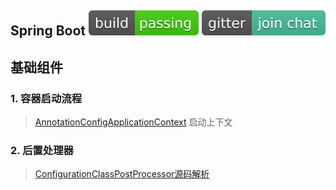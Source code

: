 ## Spring Boot  ![](assets/68747470733a2f2f63692e737072696e672e696f2f6170692f76312f7465616d732f737072696e672d626f6f742f706970656c696e65732f737072696e672d626f6f742d322e342e782f6a6f62732f6275696c642f6261646765.svg) ![](assets/68747470733a2f2f6261646765732e6769747465722e696d2f4a6f696e253230436861742e737667.svg)  <!-- {docsify-ignore} -->



## 基础组件

### 1. 容器启动流程

> [AnnotationConfigApplicationContext](https://mp.weixin.qq.com/s/q6zs7xRjpcB4YxLw6w477w) 启动上下文





### 2. 后置处理器

> [ConfigurationClassPostProcessor源码解析](https://zhuanlan.zhihu.com/p/82928873) 





